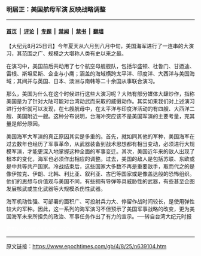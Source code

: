 ### 明居正：美国航母军演 反映战略调整

---

#### [首页](../../../..?n639104) &nbsp;|&nbsp; [评论](../../../../../epoch-comment?n639104) &nbsp;|&nbsp; [专题](../../../../../epoch-special?n639104) &nbsp;|&nbsp; [禁闻](../../../../../epoch-news?n639104) &nbsp;|&nbsp; [禁书](../../../../../books?n639104) &nbsp;|&nbsp; [翻墙](https://github.com/gfw-breaker/nogfw/blob/master/README.md?n639104)


<div class="post_content" id="artbody" itemprop="articleBody">
 <!-- article content begin -->
 <p>
  【大纪元8月25日讯】今年夏天从六月到八月中旬，美国海军进行了一连串的大演习，其范围之广、规模之大堪称人类有史以来之最。
 </p>
 <p>
  在演习中，美国前后共动用了七个航空母舰舰队，包括华盛顿、杜鲁门、甘迺迪、雷根、斯坦尼斯、企业与小鹰；涵盖的海域横跨太平洋、印度洋、大西洋与美国海域；其间并与英国、日本、澳洲与南韩等二十余国从事联合演习。
 </p>
 <p>
  那么，美国为什么在这个时候进行这些大演习呢？大陆有部分媒体大肆炒作，指称美国是为了针对大陆可能对台湾动武而采取的威慑动作。其实如果我们对上述演习进行分析就可以发现，在七艘航母中，在太平洋与印度洋活动的有四艘、大西洋二艘、美国附近一艘。这种分布说明，台海冲突应该不是美国军演的主要考量，充其量是部分原因。
 </p>
 <p>
  美国海军大军演的真正原因其实是多重的。首先，就如同其他的军种，美国海军在过去数年也经历了军事革命，从武器装备到战术思想都有相当变动，必须进行大规模军演，才能更深入地掌握这种全面的军事变迁。其次，美国近年来的敌人出现了根本的变化，海军也必须作出相应的调整。过去，美国的敌人是包括苏联、东欧或是中共等共产国家。冷战结束后，这些国家大多数不再是重要敌手，取而代之的是像伊拉克、伊朗、北韩、利比亚、叙利亚、古巴等国家或是像盖达般的恐怖组织。他们的思想与价值观与美国不同，有些拥有导弹等具威胁性的武器，有些甚至企图发展核武或生化武器等大规模杀伤性武器。
 </p>
 <p>
  海军机动性强、可部署的面积广、可投射兵力大、停留作战时间较长，是使用弹性较大的军种。因此，这一系列的海军演习不但预示了美国军事战略的改变，更为美国海军未来所担负的政治、军事任务作出了有力的宣示。──转自台湾大纪元时报
 </p>
 <p>
  <font color="#ffffff">
   (http://www.dajiyuan.com)
  </font>
 </p>
 <!-- article content end -->
 <div id="below_article_ad">
 </div>
</div>


---

原文链接：https://www.epochtimes.com/gb/4/8/25/n639104.htm